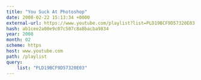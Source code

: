 ```yaml
---
title: "You Suck At Photoshop"
date: 2008-02-22 15:13:34 +0000
external-url: https://www.youtube.com/playlist?list=PLD19BCF9D57320E03
hash: ab1cee2a00e9c07c507c8a8bacba9834
year: 2008
month: 02
scheme: https
host: www.youtube.com
path: /playlist
query:
    list: "PLD19BCF9D57320E03"
---
```



